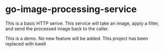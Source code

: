 # go-image-processing-service
This is a basic HTTP serive. This service will take an image, apply a filter, and send the processed image back to the caller.

This is a demo. No new feature will be added. This project has been replaced with kwell
